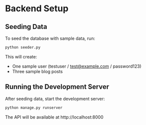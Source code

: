 # Backend Setup

## Seeding Data

To seed the database with sample data, run:

```bash
python seeder.py
```

This will create:
- One sample user (testuser / test@example.com / password123)
- Three sample blog posts

## Running the Development Server

After seeding data, start the development server:

```bash
python manage.py runserver
```

The API will be available at http://localhost:8000